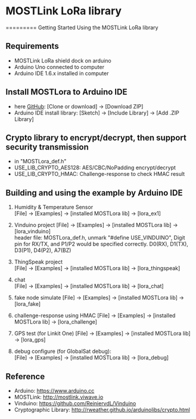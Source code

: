# MOSTLink LoRa library
=========
Getting Started Using the MOSTLink LoRa library


Requirements
----
* MOSTLink LoRa shield dock on arduino
* Arduino Uno connected to computer
* Arduino IDE 1.6.x installed in computer


Install MOSTLora to Arduino IDE
----
[MOSTLora]: https://github.com/viWavePublic/MOSTLink_LoRa_Arduino  "MOSTLora lib"
* here [GitHub][MOSTLora]: [Clone or download] -> [Download ZIP]
* Arduino IDE install library: [Sketch] -> [Include Library] -> [Add .ZIP Library] 

Crypto library to encrypt/decrypt, then support security transmission
----
* in "MOSTLora_def.h"
* USE_LIB_CRYPTO_AES128: AES/CBC/NoPadding encrypt/decrypt
* USE_LIB_CRYPTO_HMAC: Challenge-response to check HMAC result

Building and using the example by Arduino IDE
----
1.  Humidity & Temperature Sensor  
        [File] -> [Examples] -> [installed MOSTLora lib] -> [lora_ex1]  
    
2.  Vinduino project 
        [File] -> [Examples] -> [installed MOSTLora lib] -> [lora_vinduino]      
        header file: MOSTLora_def.h, unmark "#define USE_VINDUINO", 
        Digit pin for RX/TX, and P1/P2 would be specified correctly.
        D0(RX), D1(TX), D3(P1), D4(P2), A7(BZ)

3.  ThingSpeak project  
        [File] -> [Examples] -> [installed MOSTLora lib] -> [lora_thingspeak]      

4.  chat  
        [File] -> [Examples] -> [installed MOSTLora lib] -> [lora_chat]      

5.  fake node simulate
        [File] -> [Examples] -> [installed MOSTLora lib] -> [lora_fake]

6.  challenge-response using HMAC
        [File] -> [Examples] -> [installed MOSTLora lib] -> [lora_challenge]

7.  GPS test (for Linkit One)
        [File] -> [Examples] -> [installed MOSTLora lib] -> [lora_gps]      

8.  debug configure (for GlobalSat debug):  
        [File] -> [Examples] -> [installed MOSTLora lib] -> [lora_debug]      

Reference
----
* Arduino: https://www.arduino.cc
* MOSTLink: http://mostlink.viwave.io
* Vinduino: https://github.com/ReiniervdL/Vinduino
* Cryptographic Library: http://rweather.github.io/arduinolibs/crypto.html
